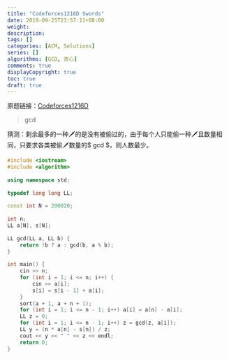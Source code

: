 ```yaml
---
title: "Codeforces1216D Swords"
date: 2019-09-25T23:57:11+08:00
weight: 
description:
tags: []
categories: [ACM, Solutions]
series: []
algorithms: [GCD, 贪心]
comments: true
displayCopyright: true
toc: true
draft: true
---
```


原题链接：[Codeforces1216D](https://codeforces.com/problemset/problem/1216/D)

<!--more-->

> $\gcd$

猜测：剩余最多的一种🗡的是没有被偷过的，由于每个人只能偷一种🗡且数量相同，只要求各类被偷🗡数量的$ gcd $，则人数最少。

```cpp
#include <iostream>
#include <algorithm>
 
using namespace std;
 
typedef long long LL;
 
const int N = 200020;
 
int n;
LL a[N], s[N];
 
LL gcd(LL a, LL b) {
    return !b ? a : gcd(b, a % b);
}
 
int main() {
    cin >> n;
    for (int i = 1; i <= n; i++) {
        cin >> a[i];
        s[i] = s[i - 1] + a[i];
    }
    sort(a + 1, a + n + 1);
    for (int i = 1; i <= n - 1; i++) a[i] = a[n] - a[i];
    LL z = 0;
    for (int i = 1; i <= n - 1; i++) z = gcd(z, a[i]);
    LL y = (n * a[n] - s[n]) / z;
    cout << y << " " << z << endl;
    return 0;
}
```